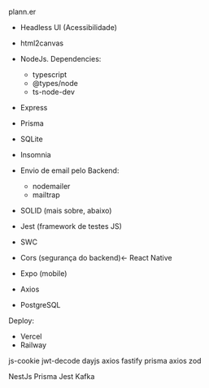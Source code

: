 plann.er



- Headless UI (Acessibilidade)
- html2canvas
- NodeJs. Dependencies:
  - typescript
  - @types/node
  - ts-node-dev

- Express
- Prisma
- SQLite
- Insomnia
- Envio de email pelo Backend:
  - nodemailer
  - mailtrap

- SOLID (mais sobre, abaixo)
- Jest (framework de testes JS)
- SWC
- Cors (segurança do backend)<- React Native
- Expo (mobile)
- Axios
- PostgreSQL

Deploy:
- Vercel
- Railway


js-cookie
jwt-decode
dayjs
axios
fastify
prisma
axios
zod


NestJs
Prisma
Jest
Kafka
